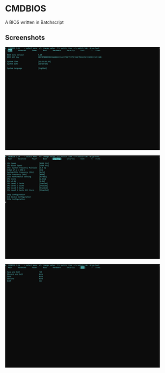 # CMDBIOS
A BIOS written in Batchscript

## Screenshots
![Image](./doc/img/bios-1.png)

![Image](./doc/img/bios-4.png)

![Image](./doc/img/bios-7.png)